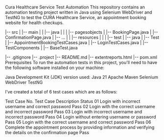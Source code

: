 Cura Healthcare Service Test Automation
This repository contains an automation testing project written in Java using Selenium WebDriver and TestNG to test the CURA Healthcare Service, an appointment booking website for health checkups.




|-- src
|   |-- main
|   |   |-- java
|   |   |   |-- pagesobjects
|               |-- BookingPage.java
|               |-- ConfirmationPage.java
|               |-- ...
|   |       |-- resources
|   |
|   |-- test
|       |-- java
|           |-- Test
|               |-- AppointmentBookingTestCases.java
|               |-- LoginTestCases.java
|           |-- TestComponents
|               |-- BaseTest.java


|-- .gitignore
|-- .project
|-- README.md
|-- extentreports.html
|-- pom.xml
Prerequisites
To run the automation tests in this project, you'll need to have the following software installed on your machine:

Java Development Kit (JDK) version used: Java 21
Apache Maven
Selenium WebDriver
TestNG


I've created a total of 6 test cases which are as follows:

Test Case No.	Test Case Description	Status
01	Login with incorrect username and correct password	Pass
02	Login with the correct username and incorrect password	Pass
03	Login with incorrect username and incorrect password	Pass
04	Login without entering username or password	Pass
05	Login with the correct username and correct password	Pass
06	Complete the appointment process by providing information and verifying the details on the confirmation page	Pass
